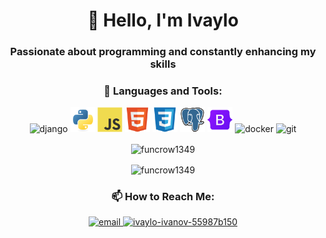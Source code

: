 <h1 align="center">👋 Hello, I'm Ivaylo</h1>
<h3 align="center">Passionate about programming and constantly enhancing my skills</h3>


<h3 align="center">🚀 Languages and Tools:</h3>
<p align="center">
  <img src="https://cdn.worldvectorlogo.com/logos/django.svg" alt="django" width="40" height="40"/>
  <img src="https://raw.githubusercontent.com/devicons/devicon/master/icons/python/python-original.svg" alt="python" width="40" height="40"/>
  <img src="https://raw.githubusercontent.com/devicons/devicon/master/icons/javascript/javascript-original.svg" alt="javascript" width="40" height="40"/>
  <img src="https://raw.githubusercontent.com/devicons/devicon/master/icons/html5/html5-original.svg" alt="html" width="40" height="40"/>
  <img src="https://raw.githubusercontent.com/devicons/devicon/master/icons/css3/css3-original.svg" alt="css" width="40" height="40"/>
  <img src="https://raw.githubusercontent.com/devicons/devicon/master/icons/postgresql/postgresql-original.svg" alt="postgresql" width="40" height="40"/>
  <img src="https://raw.githubusercontent.com/devicons/devicon/master/icons/bootstrap/bootstrap-original.svg" alt="postgresql" width="40" height="40"/>
  <img src="https://www.vectorlogo.zone/logos/docker/docker-icon.svg" alt="docker" width="40" height="40"/>
  <img src="https://www.vectorlogo.zone/logos/git-scm/git-scm-icon.svg" alt="git" width="40" height="40"/>
</p>

<p align="center">
  <img align="center" src="https://github-readme-stats.vercel.app/api/top-langs?username=funcrow1349&show_icons=true&locale=en" alt="funcrow1349" />
</p>

<p align="center">
  <img align="center" src="https://github-readme-streak-stats.herokuapp.com/?user=funcrow1349&" alt="funcrow1349" />
</p>

<h3 align="center">📫 How to Reach Me:</h3>
<p align="center">
  <a href="mailto:funcrow1349@gmail.com">
    <img src="https://img.shields.io/badge/Email-D14836?style=for-the-badge&logo=gmail&logoColor=white" alt="email" height="30" />
  </a>
  <a href="https://linkedin.com/in/ivaylo-ivanov-55987b150" target="blank">
    <img src="https://raw.githubusercontent.com/rahuldkjain/github-profile-readme-generator/master/src/images/icons/Social/linked-in-alt.svg" alt="ivaylo-ivanov-55987b150" height="30" width="40" />
  </a>
</p>
